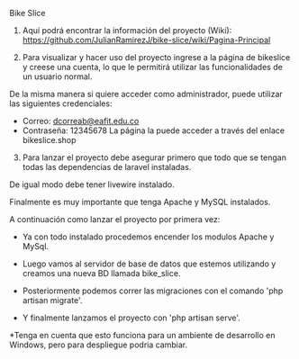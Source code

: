 Bike Slice

1. Aquí podrá encontrar la información del proyecto (Wiki):
    https://github.com/JulianRamirezJ/bike-slice/wiki/Pagina-Principal

2. Para visualizar y hacer uso del proyecto ingrese a la página de bikeslice y creese una cuenta, lo que le 
permitirá utilizar las funcionalidades de un usuario normal.

De la misma manera si quiere acceder como administrador, puede utilizar las siguientes credenciales:
 - Correo: dcorreab@eafit.edu.co
 - Contraseña: 12345678
La página la puede acceder a través del enlace bikeslice.shop 



3. Para lanzar el proyecto debe asegurar primero que todo que se tengan todas las dependencias de laravel instaladas.

De igual modo debe tener livewire instalado.

Finalmente es muy importante que tenga Apache y MySQL instalados.

A continuación como lanzar el proyecto por primera vez:

- Ya con todo instalado procedemos encender los modulos Apache y MySql.

- Luego vamos al servidor de base de datos que estemos utilizando y creamos una nueva BD llamada bike_slice.

- Posteriormente podemos correr las migraciones con el comando 'php artisan migrate'.

- Y finalmente lanzamos el proyecto con 'php artisan serve'.

*Tenga en cuenta que esto funciona para un ambiente de desarrollo en Windows, pero
 para despliegue podria cambiar.



